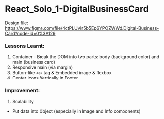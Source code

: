 # React_Solo_1-DigitalBusinessCard

Design file: https://www.figma.com/file/4ctPLUvIn5b5Ep6YPOZWWd/Digital-Business-Card?node-id=0%3A129

### Lessons Learnt:

1. Container - Break the DOM into two parts: body (background color) and main (business card)
2. Responsive main (via margin)
3. Button-like `<a>` tag & Embedded image & flexbox
4. Center icons Vertically in Footer

### Improvement:

1. Scalability

- Put data into Object (especially in Image and Info components)
